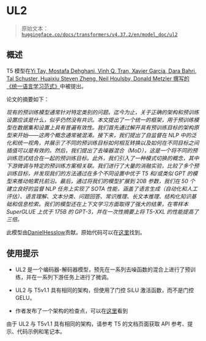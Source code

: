 # UL2

> 原始文本：[`huggingface.co/docs/transformers/v4.37.2/en/model_doc/ul2`](https://huggingface.co/docs/transformers/v4.37.2/en/model_doc/ul2)

## 概述

T5 模型在[Yi Tay, Mostafa Dehghani, Vinh Q. Tran, Xavier Garcia, Dara Bahri, Tal Schuster, Huaixiu Steven Zheng, Neil Houlsby, Donald Metzler 撰写的《统一语言学习范式》](https://arxiv.org/pdf/2205.05131v1.pdf)中被提出。

论文的摘要如下：

*现有的预训练模型通常针对特定类别的问题。迄今为止，关于正确的架构和预训练设置应该是什么，似乎仍然没有共识。本文提出了一个统一的框架，用于预训练模型在数据集和设置上具有普遍有效性。我们首先通过解开具有预训练目标的架构原型来开始——这两个概念通常被混淆。接下来，我们提出了自监督在 NLP 中的泛化和统一视角，并展示了不同的预训练目标如何相互转换以及如何在不同目标之间插值可以是有效的。然后，我们提出了去噪器混合（MoD），这是一个将不同的预训练范式结合在一起的预训练目标。此外，我们引入了一种模式切换的概念，其中下游微调与特定的预训练方案相关联。我们进行了大量的消融实验，比较了多个预训练目标，并发现我们的方法通过在多个不同设置中优于 T5 和/或类似 GPT 的模型来推动帕累托前沿。最后，通过将我们的模型扩展到 20B 参数，我们在 50 个建立良好的监督 NLP 任务上实现了 SOTA 性能，涵盖了语言生成（自动化和人工评估）、语言理解、文本分类、问题回答、常识推理、长文本推理、结构化知识基础和信息检索。我们的模型还在上下文学习方面取得了强大的结果，在零样本 SuperGLUE 上优于 175B 的 GPT-3，并在一次性摘要上将 T5-XXL 的性能提高了三倍。*

此模型由[DanielHesslow](https://huggingface.co/Seledorn)贡献。原始代码可以在[这里](https://github.com/google-research/google-research/tree/master/ul2)找到。

## 使用提示

+   UL2 是一个编码器-解码器模型，预先在一系列去噪函数的混合上进行了预训练，并在一系列下游任务上进行了微调。

+   UL2 与 T5v1.1 具有相同的架构，但使用了门控 SiLU 激活函数，而不是门控 GELU。

+   作者发布了一个架构的检查点，可以在[这里](https://huggingface.co/google/ul2)看到

由于 UL2 与 T5v1.1 具有相同的架构，请参考 T5 的文档页面获取 API 参考、提示、代码示例和笔记本。
